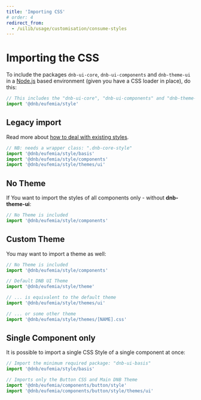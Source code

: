 ```yaml
---
title: 'Importing CSS'
# order: 4
redirect_from:
  - /uilib/usage/customisation/consume-styles
---
```


# Importing the CSS

To include the packages `dnb-ui-core`, `dnb-ui-components` and `dnb-theme-ui` in a [Node.js](https://nodejs.org) based environment (given you have a CSS loader in place), do this:

```js
// This includes the "dnb-ui-core", "dnb-ui-components" and "dnb-theme-ui"
import '@dnb/eufemia/style'
```

## Legacy import

Read more about [how to deal with existing styles](/uilib/usage/customisation/styling#how-to-deal-with-existing-styles).

```js
// NB: needs a wrapper class: ".dnb-core-style"
import '@dnb/eufemia/style/basis'
import '@dnb/eufemia/style/components'
import '@dnb/eufemia/style/themes/ui'
```

## No Theme

If You want to import the styles of all components only - without **dnb-theme-ui**:

```js
// No Theme is included
import '@dnb/eufemia/style/components'
```

## Custom Theme

You may want to import a theme as well:

```js
// No Theme is included
import '@dnb/eufemia/style/components'

// Default DNB UI Theme
import '@dnb/eufemia/style/theme'
```

```js
// ... is equivalent to the default theme
import '@dnb/eufemia/style/themes/ui'

// ... or some other theme
import '@dnb/eufemia/style/themes/[NAME].css'
```

## Single Component only

It is possible to import a single CSS Style of a single component at once:

```js
// Import the minimum required package: "dnb-ui-basis"
import '@dnb/eufemia/style/basis'

// Imports only the Button CSS and Main DNB Theme
import '@dnb/eufemia/components/button/style'
import '@dnb/eufemia/components/button/style/themes/ui'
```
